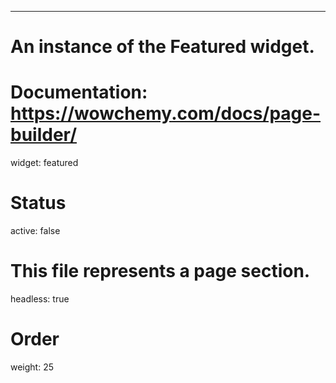 ---
# An instance of the Featured widget.
# Documentation: https://wowchemy.com/docs/page-builder/
widget: featured

# Status
active: false

# This file represents a page section.
headless: true

# Order
weight: 25
